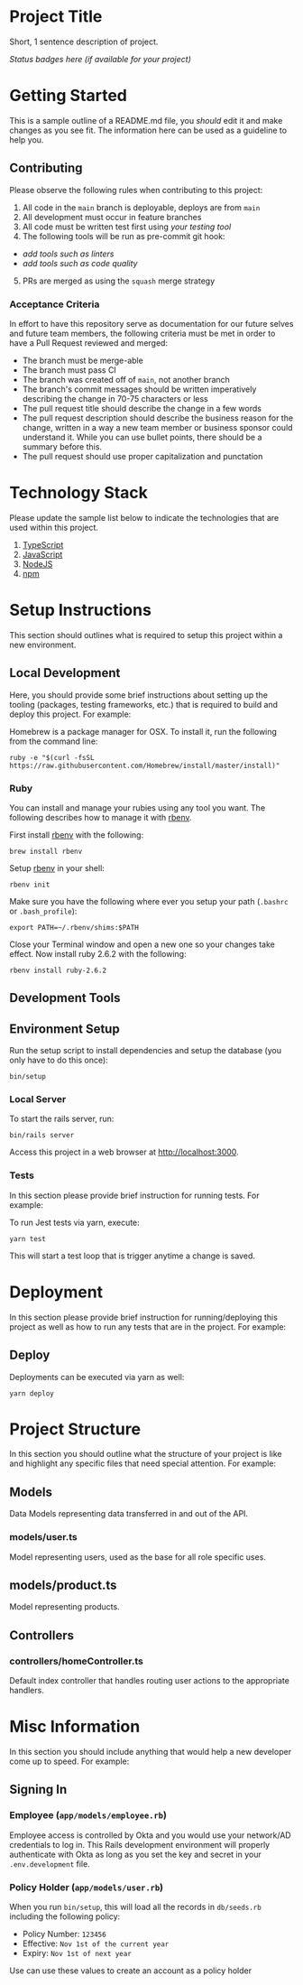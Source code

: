 
# Project Title
Short, 1 sentence description of project.

_Status badges here (if available for your project)_

# Getting Started

This is a sample outline of a README.md file, you _should_ edit it and make changes as you see fit.  The information here can be used as a guideline to help you.

## Contributing
Please observe the following rules when contributing to this project:

1. All code in the `main` branch is deployable, deploys are from `main`
2. All development must occur in feature branches
3. All code must be written test first using _your testing tool_
4. The following tools will be run as pre-commit git hook:
 - _add tools such as linters_
 - _add tools such as code quality_
5. PRs are merged as using the `squash` merge strategy

### Acceptance Criteria
In effort to have this repository serve as documentation for our future selves and future team members, the following criteria must be met in order to have a Pull Request reviewed and merged:

 - The branch must be merge-able
 - The branch must pass CI
 - The branch was created off of `main`, not another branch
 - The branch's commit messages should be written imperatively describing the change in 70-75 characters or less
 - The pull request title should describe the change in a few words
 - The pull request description should describe the business reason for the change, written in a way a new team member or business sponsor could understand it. While you can use bullet points, there should be a summary before this.
 - The pull request should use proper capitalization and punctation

# Technology Stack

Please update the sample list below to indicate the technologies that are used within this project.

1. [TypeScript](https://www.typescriptlang.org/)
2. [JavaScript](https://www.javascript.com/)
3. [NodeJS](https://nodejs.org/)
4. [npm](https://www.npmjs.com/)

# Setup Instructions

This section should outlines what is required to setup this project within a new environment.

## Local Development

Here, you should provide some brief instructions about setting up the tooling (packages, testing frameworks, etc.) that is required to build and deploy this project.  For example:

Homebrew is a package manager for OSX. To install it, run the following from the command line:

```
ruby -e "$(curl -fsSL https://raw.githubusercontent.com/Homebrew/install/master/install)"
```

### Ruby
You can install and manage your rubies using any tool you want. The following describes how to manage it with [rbenv](https://github.com/rbenv/rbenv).

First install [rbenv](https://github.com/rbenv/rbenv) with the following:

```
brew install rbenv
```

Setup [rbenv](https://github.com/rbenv/rbenv) in your shell:

```
rbenv init
```

Make sure you have the following where ever you setup your path (`.bashrc` or `.bash_profile`):

```
export PATH=~/.rbenv/shims:$PATH
```

Close your Terminal window and open a new one so your changes take effect. Now install ruby 2.6.2 with the following:

```
rbenv install ruby-2.6.2
```

## Development Tools

## Environment Setup
Run the setup script to install dependencies and setup the database (you only have to do this once):

```
bin/setup
```

### Local Server
To start the rails server, run:

```
bin/rails server
```

Access this project in a web browser at [http://localhost:3000](http://localhost:3000).

### Tests
In this section please provide brief instruction for running tests. For example:

To run Jest tests via yarn, execute:

```
yarn test
```

This will start a test loop that is trigger anytime a change is saved.

# Deployment
In this section please provide brief instruction for running/deploying this project as well as how to run any tests that are in the project.  For example:


## Deploy
Deployments can be executed via yarn as well:

```
yarn deploy
```

# Project Structure
In this section you should outline what the structure of your project is like and highlight any specific files that need special attention.  For example:

## Models
Data Models representing data transferred in and out of the API.

### models/user.ts
Model representing users, used as the base for all role specific uses.

## models/product.ts
Model representing products.

## Controllers

### controllers/homeController.ts
Default index controller that handles routing user actions to the appropriate handlers.

# Misc Information
In this section you should include anything that would help a new developer come up to speed. For example:

## Signing In
### Employee (`app/models/employee.rb`)
Employee access is controlled by Okta and you would use your network/AD credentials to log in. This Rails development environment will properly authenticate with Okta as long as you set the key and secret in your `.env.development` file.

### Policy Holder (`app/models/user.rb`)
When you run `bin/setup`, this will load all the records in `db/seeds.rb` including the following policy:

- Policy Number: `123456`
- Effective: `Nov 1st of the current year`
- Expiry: `Nov 1st of next year`

Use can use these values to create an account as a policy holder
